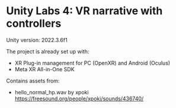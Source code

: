 # Unity Labs 4: VR narrative with controllers

Unity version: 2022.3.6f1

The project is already set up with:
- XR Plug-in management for PC (OpenXR) and Android (Oculus)
- Meta XR All-in-One SDK

Contains assets from:
- hello_normal_hp.wav by xpoki https://freesound.org/people/xpoki/sounds/436740/
